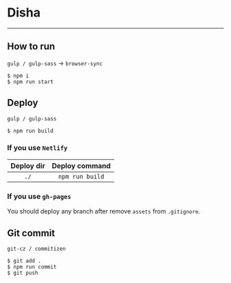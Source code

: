 # Disha

---

## How to run

`gulp / gulp-sass` → `browser-sync`

```
$ npm i
$ npm run start
```

## Deploy

`gulp / gulp-sass`

```
$ npm run build
```

### If you use `Netlify`

| Deploy dir | Deploy command |
|:---:|:---:|
| `./` | `npm run build` |

### If you use `gh-pages`

You should deploy any branch after remove `assets` from `.gitignore`.

## Git commit

`git-cz / commitizen`

```
$ git add .
$ npm run commit
$ git push
````
